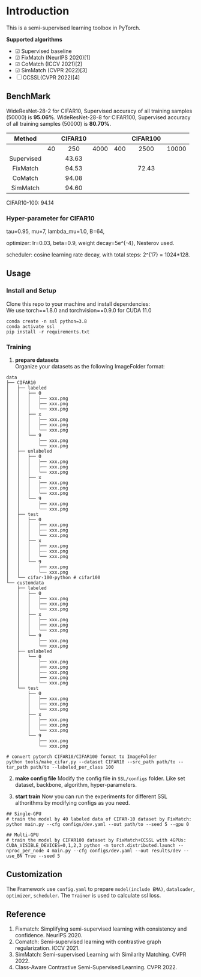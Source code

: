 # Introduction
This is a semi-supervised learning toolbox in PyTorch. 

**Supported algorithms**
- &#9745; Supervised baseline
- &#9745; FixMatch (NeurIPS 2020)[1]
- &#9745; CoMatch (ICCV 2021)[2]
- &#9745; SimMatch (CVPR 2022)[3]
- &#9744; CCSSL(CVPR 2022)[4]



## BenchMark

WideResNet-28-2 for CIFAR10, Supervised accuracy of all training samples (50000) is **95.06%**.
WideResNet-28-8 for CIFAR100, Supervised accuracy of all training samples (50000) is **80.70%**.

| Method |       |CIFAR10 |       |       |CIFAR100|      |
|:------:|:-----:|:------:|:-----:|:-----:|:------:|:----:|
|        |  40   |  250   | 4000  |  400  | 2500  | 10000 |
|Supervised|     | 43.63 |   |    |   |  |
|FixMatch|     | 94.53 |   |    | 72.43 |  |
|CoMatch |     | 94.08 |   |    |   |  |
|SimMatch|     | 94.60 |   |    |   |  |


CIFAR10-100: 94.14

### Hyper-parameter for CIFAR10

tau=0.95, mu=7, lambda_mu=1.0, B=64, 

optimizer: lr=0.03, beta=0.9, weight decay=5e^{-4}, Nesterov used.

scheduler: cosine learning rate decay, with total steps: 2^{17} = 1024*128.


## Usage
### Install and Setup
Clone this repo to your machine and install dependencies:  
We use torch==1.8.0 and torchvision==0.9.0 for CUDA 11.0

```
conda create -n ssl python=3.8
conda activate ssl
pip install -r requirements.txt
```
### Training
1. **prepare datasets**  
Organize your datasets as the following ImageFolder format:

```
data
├── CIFAR10
│   ├── labeled
│   │   ├── 0
│   │   │   ├── xxx.png
│   │   │   ├── xxx.png
│   │   │   └── xxx.png
│   │   ├── x
│   │   │   ├── xxx.png
│   │   │   ├── xxx.png
│   │   │   └── xxx.png
│   │   └── 9
│   │       ├── xxx.png
│   │       └── xxx.png
│   ├── unlabeled
│   │   ├── 0
│   │   │   ├── xxx.png
│   │   │   ├── xxx.png
│   │   │   └── xxx.png
│   │   ├── x
│   │   │   ├── xxx.png
│   │   │   ├── xxx.png
│   │   │   └── xxx.png
│   │   └── 9
│   │       ├── xxx.png
│   │       └── xxx.png
│   ├── test
│   │   ├── 0
│   │   │   ├── xxx.png
│   │   │   ├── xxx.png
│   │   │   └── xxx.png
│   │   ├── x
│   │   │   ├── xxx.png
│   │   │   ├── xxx.png
│   │   │   └── xxx.png
│   │   └── 9
│   │       ├── xxx.png
│   │       └── xxx.png
│   └── cifar-100-python # cifar100
└── customdata
    ├── labeled
    │   ├── 0
    │   │   ├── xxx.png
    │   │   ├── xxx.png
    │   │   └── xxx.png
    │   ├── x
    │   │   ├── xxx.png
    │   │   ├── xxx.png
    │   │   └── xxx.png
    │   └── 9
    │       ├── xxx.png
    │       └── xxx.png
    ├── unlabeled
    │   └── 0
    │       ├── xxx.png
    │       ├── xxx.png
    │       ├── xxx.png
    │       ├── xxx.png
    │       └── xxx.png
    └── test
        ├── 0
        │   ├── xxx.png
        │   ├── xxx.png
        │   └── xxx.png
        ├── x
        │   ├── xxx.png
        │   ├── xxx.png
        │   └── xxx.png
        └── 9
            ├── xxx.png
            └── xxx.png
```

```
# convert pytorch CIFAR10/CIFAR100 format to ImageFolder
python tools/make_cifar.py --dataset CIFAR10 --src_path path/to --tar_path path/to --labeled_per_class 100
```
2. **make config file**
Modify the config file in `SSL/configs` folder. Like set dataset, backbone, algorithm, hyper-parameters.

3. **start train**
Now you can run the experiments for different SSL althorithms by modifying configs as you need.  

```
## Single-GPU
# train the model by 40 labeled data of CIFAR-10 dataset by FixMatch:
python main.py --cfg configs/dev.yaml --out path/to --seed 5 --gpu 0

## Multi-GPU
# train the model by CIFAR100 dataset by FixMatch+CCSSL with 4GPUs:
CUDA_VISIBLE_DEVICES=0,1,2,3 python -m torch.distributed.launch --nproc_per_node 4 main.py --cfg configs/dev.yaml --out results/dev --use_BN True --seed 5
```


## Customization
The Framework use `config.yaml` to prepare `model(include EMA)`, `dataloader`, `optimizer`, `scheduler`. The `Trainer` is used to calculate ssl loss. 



## Reference

1. Fixmatch: Simplifying semi-supervised learning with consistency and confidence. NeurIPS 2020.
2. Comatch: Semi-supervised learning with contrastive graph regularization. ICCV 2021.
3. SimMatch: Semi-supervised Learning with Similarity Matching. CVPR 2022.
4. Class-Aware Contrastive Semi-Supervised Learning. CVPR 2022.
